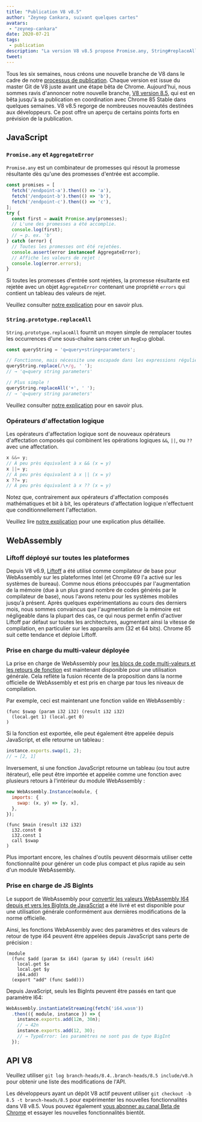 ```yaml
---
title: "Publication V8 v8.5"
author: "Zeynep Cankara, suivant quelques cartes"
avatars: 
 - "zeynep-cankara"
date: 2020-07-21
tags: 
 - publication
description: "La version V8 v8.5 propose Promise.any, String#replaceAll, des opérateurs d'affectation logiques, la prise en charge du multi-valeur WebAssembly et du BigInt, ainsi que des améliorations de performances."
tweet: 
---
```

Tous les six semaines, nous créons une nouvelle branche de V8 dans le cadre de notre [processus de publication](https://v8.dev/docs/release-process). Chaque version est issue du master Git de V8 juste avant une étape bêta de Chrome. Aujourd'hui, nous sommes ravis d'annoncer notre nouvelle branche, [V8 version 8.5](https://chromium.googlesource.com/v8/v8.git/+log/branch-heads/8.5), qui est en bêta jusqu'à sa publication en coordination avec Chrome 85 Stable dans quelques semaines. V8 v8.5 regorge de nombreuses nouveautés destinées aux développeurs. Ce post offre un aperçu de certains points forts en prévision de la publication.

<!--truncate-->
## JavaScript

### `Promise.any` et `AggregateError`

`Promise.any` est un combinateur de promesses qui résout la promesse résultante dès qu'une des promesses d'entrée est accomplie.

```js
const promises = [
  fetch('/endpoint-a').then(() => 'a'),
  fetch('/endpoint-b').then(() => 'b'),
  fetch('/endpoint-c').then(() => 'c'),
];
try {
  const first = await Promise.any(promesses);
  // L'une des promesses a été accomplie.
  console.log(first);
  // → p. ex. 'b'
} catch (error) {
  // Toutes les promesses ont été rejetées.
  console.assert(error instanceof AggregateError);
  // Affiche les valeurs de rejet :
  console.log(error.errors);
}
```

Si toutes les promesses d'entrée sont rejetées, la promesse résultante est rejetée avec un objet `AggregateError` contenant une propriété `errors` qui contient un tableau des valeurs de rejet.

Veuillez consulter [notre explication](https://v8.dev/features/promise-combinators#promise.any) pour en savoir plus.

### `String.prototype.replaceAll`

`String.prototype.replaceAll` fournit un moyen simple de remplacer toutes les occurrences d'une sous-chaîne sans créer un `RegExp` global.

```js
const queryString = 'q=query+string+parameters';

// Fonctionne, mais nécessite une escapade dans les expressions régulières.
queryString.replace(/\+/g, ' ');
// → 'q=query string parameters'

// Plus simple !
queryString.replaceAll('+', ' ');
// → 'q=query string parameters'
```

Veuillez consulter [notre explication](https://v8.dev/features/string-replaceall) pour en savoir plus.

### Opérateurs d'affectation logique

Les opérateurs d'affectation logique sont de nouveaux opérateurs d'affectation composés qui combinent les opérations logiques `&&`, `||`, ou `??` avec une affectation.

```js
x &&= y;
// À peu près équivalent à x && (x = y)
x ||= y;
// À peu près équivalent à x || (x = y)
x ??= y;
// À peu près équivalent à x ?? (x = y)
```

Notez que, contrairement aux opérateurs d'affectation composés mathématiques et bit à bit, les opérateurs d'affectation logique n'effectuent que conditionnellement l'affectation.

Veuillez lire [notre explication](https://v8.dev/features/logical-assignment) pour une explication plus détaillée.

## WebAssembly

### Liftoff déployé sur toutes les plateformes

Depuis V8 v6.9, [Liftoff](https://v8.dev/blog/liftoff) a été utilisé comme compilateur de base pour WebAssembly sur les plateformes Intel (et Chrome 69 l'a activé sur les systèmes de bureau). Comme nous étions préoccupés par l'augmentation de la mémoire (due à un plus grand nombre de codes générés par le compilateur de base), nous l'avons retenu pour les systèmes mobiles jusqu'à présent. Après quelques expérimentations au cours des derniers mois, nous sommes convaincus que l'augmentation de la mémoire est négligeable dans la plupart des cas, ce qui nous permet enfin d'activer Liftoff par défaut sur toutes les architectures, augmentant ainsi la vitesse de compilation, en particulier sur les appareils arm (32 et 64 bits). Chrome 85 suit cette tendance et déploie Liftoff.

### Prise en charge du multi-valeur déployée

La prise en charge de WebAssembly pour [les blocs de code multi-valeurs et les retours de fonction](https://github.com/WebAssembly/multi-value) est maintenant disponible pour une utilisation générale. Cela reflète la fusion récente de la proposition dans la norme officielle de WebAssembly et est pris en charge par tous les niveaux de compilation.

Par exemple, ceci est maintenant une fonction valide en WebAssembly :

```wasm
(func $swap (param i32 i32) (result i32 i32)
  (local.get 1) (local.get 0)
)
```

Si la fonction est exportée, elle peut également être appelée depuis JavaScript, et elle retourne un tableau :

```js
instance.exports.swap(1, 2);
// → [2, 1]
```

Inversement, si une fonction JavaScript retourne un tableau (ou tout autre itérateur), elle peut être importée et appelée comme une fonction avec plusieurs retours à l'intérieur du module WebAssembly :

```js
new WebAssembly.Instance(module, {
  imports: {
    swap: (x, y) => [y, x],
  },
});
```

```wasm
(func $main (result i32 i32)
  i32.const 0
  i32.const 1
  call $swap
)
```

Plus important encore, les chaînes d'outils peuvent désormais utiliser cette fonctionnalité pour générer un code plus compact et plus rapide au sein d'un module WebAssembly.

### Prise en charge de JS BigInts

Le support de WebAssembly pour [convertir les valeurs WebAssembly I64 depuis et vers les BigInts de JavaScript](https://github.com/WebAssembly/JS-BigInt-integration) a été livré et est disponible pour une utilisation générale conformément aux dernières modifications de la norme officielle.

Ainsi, les fonctions WebAssembly avec des paramètres et des valeurs de retour de type i64 peuvent être appelées depuis JavaScript sans perte de précision :

```wasm
(module
  (func $add (param $x i64) (param $y i64) (result i64)
    local.get $x
    local.get $y
    i64.add)
  (export "add" (func $add)))
```

Depuis JavaScript, seuls les BigInts peuvent être passés en tant que paramètre I64:

```js
WebAssembly.instantiateStreaming(fetch('i64.wasm'))
  .then(({ module, instance }) => {
    instance.exports.add(12n, 30n);
    // → 42n
    instance.exports.add(12, 30);
    // → TypeError: les paramètres ne sont pas de type BigInt
  });
```

## API V8

Veuillez utiliser `git log branch-heads/8.4..branch-heads/8.5 include/v8.h` pour obtenir une liste des modifications de l'API.

Les développeurs ayant un dépôt V8 actif peuvent utiliser `git checkout -b 8.5 -t branch-heads/8.5` pour expérimenter les nouvelles fonctionnalités dans V8 v8.5. Vous pouvez également [vous abonner au canal Beta de Chrome](https://www.google.com/chrome/browser/beta.html) et essayer les nouvelles fonctionnalités bientôt.
